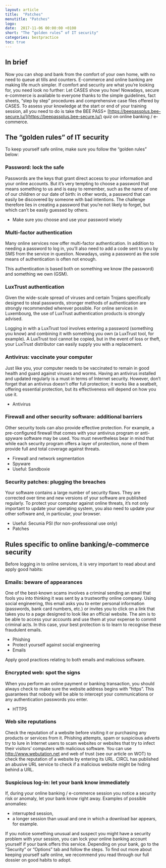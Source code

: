 ```yaml
---
layout: article
title:  "Patches"
menutitle: "Patches"
logo:
date:  2017-11-06 00:00:00 +0100
short: "The “golden rules” of IT security"
categories: bestpractice
toc: true
---
```

## In brief
Now you can shop and bank from the comfort of your own home, with no need to queue at tills and counters. E-commerce and online banking are making life much simpler. If comfort and security are what you’re looking for, you need look no further: Let CASES show you how! Nowadays, secure e-commerce is available to everyone thanks to the simple guidelines, fact sheets, “step by step” procedures and comprehensive case files offered by CASES. To assess your knowledge at the start or end of your training session, all you need to do is take the BEE PASS+ [https://beepassplus.bee-secure.lu/](https://beepassplus.bee-secure.lu/) quiz on online banking / e-commerce.

## The “golden rules” of IT security

To keep yourself safe online, make sure you follow the “golden rules” below:

### Password: lock the safe
Passwords are the keys that grant direct access to your information and your online accounts. But it’s very tempting to choose a password that means something to us and is easy to remember, such as the name of one of our children or our date of birth: in other words, a password that can easily be discovered by someone with bad intentions. The challenge therefore lies in creating a password that you’re not likely to forget, but which can’t be easily guessed by others.

* Make sure you choose and use your password wisely

### Multi-factor authentication
Many online services now offer multi-factor authentication. In addition to needing a password to log in, you’ll also need to add a code sent to you by SMS from the service in question. Nowadays, using a password as the sole means of authentication is often not enough.

This authentication is based both on something we know (the password) and something we own (GSM).

### LuxTrust authentication
Given the wide-scale spread of viruses and certain Trojans specifically designed to steal passwords, stronger methods of authentication are strongly recommended wherever possible. For online services in Luxembourg, the use of LuxTrust authentication products is strongly advised.

Logging in with a LuxTrust tool involves entering a password (something you know) and combining it with something you own (a LuxTrust tool, for example). A LuxTrust tool cannot be copied, but in the event of loss or theft, your LuxTrust distributor can easily supply you with a replacement.

### Antivirus: vaccinate your computer
Just like you, your computer needs to be vaccinated to remain in good health and guard against viruses and worms. Having an antivirus installed and updated regularly is a must in terms of Internet security. However, don’t forget that an antivirus doesn’t offer full protection; it works like a seatbelt, offering essential protection, but its effectiveness will depend on how you use it.

* Antivirus

### Firewall and other security software: additional barriers
Other security tools can also provide effective protection. For example, a pre-configured firewall that comes with your antivirus program or anti-spyware software may be used. You must nevertheless bear in mind that while each security program offers a layer of protection, none of them provide full and total coverage against threats.

* Firewall and network segmentation
* Spyware
* Useful: Sandboxie

### Security patches: plugging the breaches
Your software contains a large number of security flaws. They are corrected over time and new versions of your software are published regularly. To protect your computer against online threats, it’s not only important to update your operating system, you also need to update your other software and, in particular, your browser.

* Useful: Secunia PSI (for non-professional use only)
* Patches

## Rules specific to online banking/e-commerce security
Before logging in to online services, it is very important to read about and apply good habits:

### Emails: beware of appearances
One of the best-known scams involves a criminal sending an email that fools you into thinking it was sent by a trustworthy online company. Using social engineering, this email asks you to enter personal information (passwords, bank card numbers, etc.) or invites you to click on a link that takes you to a page designed to look like an official website. The aim is to be able to access your accounts and use them at your expense to commit criminal acts. In this case, your best protection is to learn to recognise these fraudulent emails.

* Phishing
* Protect yourself against social engineering
* Emails

Apply good practices relating to both emails and malicious software.

### Encrypted web: spot the signs
When you perform an online payment or banking transaction, you should always check to make sure the website address begins with “https”. This guarantees that nobody will be able to intercept your communications or any authentication passwords you enter.

* HTTPS

### Web site reputations
Check the reputation of a website before visiting it or purchasing any products or services from it. Phishing attempts, spam or suspicious adverts try to lure in Internet users to scam websites or websites that try to infect their visitors’ computers with malicious software. You can use http://www.webutation.net and web of trust (see our article on WOT) to check the reputation of a website by entering its URL. CIRCL has published an abusive URL service to check if a malicious website might be hiding behind a URL.

### Suspicious log-in: let your bank know immediately
If, during your online banking / e-commerce session you notice a security risk or anomaly, let your bank know right away. Examples of possible anomalies:

* interrupted session,
* a longer session than usual and one in which a download bar appears, for example.

If you notice something unusual and suspect you might have a security problem with your session, you can lock your online banking account yourself if your bank offers this service. Depending on your bank, go to the “Security” or “Options” tab and follow the steps. To find out more about keeping yourself safe online, we recommend you read through our full dossier on good habits to adopt.

